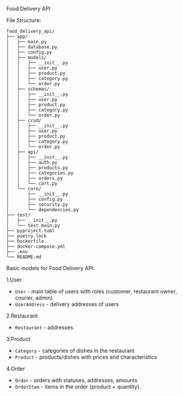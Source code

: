 Food Delivery API

File Structure:
```
food_delivery_api/
├── app/
│   ├── main.py
│   ├── database.py
│   ├── config.py
│   ├── models/
│   │   ├── __init__.py
│   │   ├── user.py
│   │   ├── product.py
│   │   ├── category.py
│   │   └── order.py
│   ├── schemas/
│   │   ├── __init__.py
│   │   ├── user.py
│   │   ├── product.py
│   │   ├── category.py
│   │   └── order.py
│   ├── crud/
│   │   ├── __init__.py
│   │   ├── user.py
│   │   ├── product.py
│   │   ├── category.py
│   │   └── order.py
│   ├── api/
│   │   ├── __init__.py
│   │   ├── auth.py
│   │   ├── products.py
│   │   ├── categories.py
│   │   ├── orders.py
│   │   └── cart.py
│   └── core/
│       ├── __init__.py
│       ├── config.py
│       ├── security.py
│       └── dependencies.py
├── test/
│   ├── __init__.py
│   └── test_main.py
├── pyproject.toml
├── poetry.lock
├── Dockerfile
├── docker-compose.yml
├── .env
└── README.md
```

Basic models for Food Delivery API:

1.User

- `User` - main table of users with roles (customer, restaurant owner, courier, admin)
- `UserAddress` - delivery addresses of users

2.Restaurant

- `Restaurant` - addresses

3.Product

- `Category` - categories of dishes in the restaurant
- `Product` - products/dishes with prices and characteristics

4.Order

- `Order` - orders with statuses, addresses, amounts
- `OrderItem` - items in the order (product + quantity).

